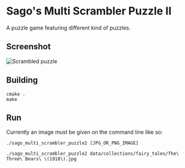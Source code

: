 # Sago's Multi Scrambler Puzzle II

A puzzle game featuring different kind of puzzles.

## Screenshot

![Scrambled puzzle](https://files.poulsander.com/~poul19/public_files/sago_multi_scrambler_puzzle2_2022-05-08.png)

## Building

```
cmake .
make
```

## Run

Currently an image must be given on the command line like so:
```
./sago_multi_scrambler_puzzle2 [JPG_OR_PNG_IMAGE]
```


```
./sago_multi_scrambler_puzzle2 data/collections/fairy_tales/The\ Three\ Bears\ \(1918\).jpg
```
